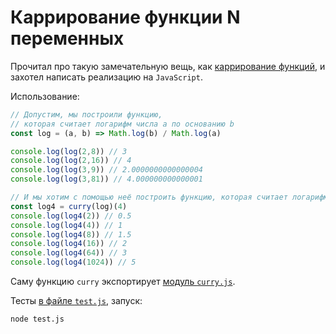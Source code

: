 
# Каррирование функции N переменных

Прочитал про такую замечательную вещь, как [каррирование функций](https://ru.wikipedia.org/wiki/%D0%9A%D0%B0%D1%80%D1%80%D0%B8%D1%80%D0%BE%D0%B2%D0%B0%D0%BD%D0%B8%D0%B5), и захотел написать реализацию на `JavaScript`.

Использование:
```javascript
// Допустим, мы построили функцию,
// которая считает логарифм числа a по основанию b
const log = (a, b) => Math.log(b) / Math.log(a)

console.log(log(2,8)) // 3
console.log(log(2,16)) // 4
console.log(log(3,9)) // 2.0000000000000004
console.log(log(3,81)) // 4.000000000000001

// И мы хотим с помощью неё построить функцию, которая считает логарифм по основанию 4
const log4 = curry(log)(4)
console.log(log4(2)) // 0.5
console.log(log4(4)) // 1
console.log(log4(8)) // 1.5
console.log(log4(16)) // 2
console.log(log4(64)) // 3
console.log(log4(1024)) // 5
```

Саму функцию `curry` экспортирует [модуль `curry.js`](curry.js).

Тесты [в файле `test.js`](./test.js), запуск:
```
node test.js
```
